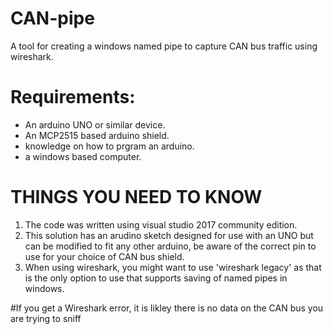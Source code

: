 # CAN-pipe
A tool for creating a windows named pipe to capture CAN bus traffic using wireshark.

# Requirements:
- An arduino UNO or similar device.
- An MCP2515 based arduino shield.
- knowledge on how to prgram an arduino.
- a windows based computer.


# THINGS YOU NEED TO KNOW
1. The code was written using visual studio 2017 community edition.
2. This solution has an arudino sketch designed for use with an UNO but can be modified to fit any other arduino, be aware of the correct pin to use for your choice of CAN bus shield.
3. When using wireshark, you might want to use 'wireshark legacy' as that is the only option to use that supports saving of named pipes in windows.

#If you get a Wireshark error, it is likley there is no data on the CAN bus you are trying to sniff
